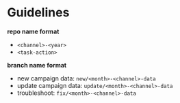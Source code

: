 # Guidelines

**repo name format**

- `<channel>-<year>`
- `<task-action>`

**branch name format**
<br/>
- new campaign data: `new/<month>-<channel>-data` <br/>
- update campaign data: `update/<month>-<channel>-data` <br/>
- troubleshoot: `fix/<month>-<channel>-data`
